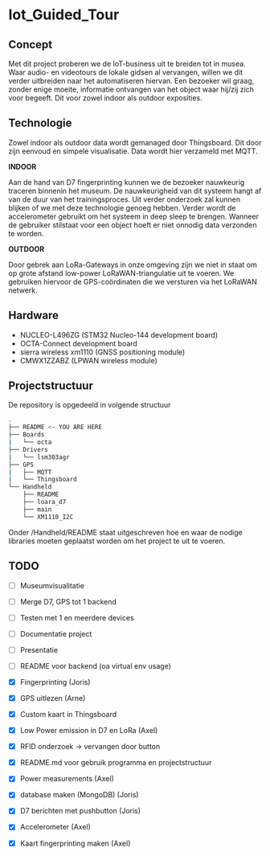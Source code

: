 # Iot_Guided_Tour
## Concept

Met dit project proberen we de IoT-business uit te breiden tot in musea. Waar audio- en videotours de lokale gidsen al vervangen, willen we dit verder uitbreiden naar het automatiseren hiervan. Een bezoeker wil graag, zonder enige moeite, informatie ontvangen van het object waar hij/zij zich voor begeeft. Dit voor zowel indoor als outdoor exposities.

## Technologie

Zowel indoor als outdoor data wordt gemanaged door Thingsboard. Dit door zijn eenvoud en simpele visualisatie. Data wordt hier verzameld met MQTT.

**INDOOR**

Aan de hand van D7 fingerprinting kunnen we de bezoeker nauwkeurig traceren binnenin het museum. De nauwkeurigheid van dit systeem hangt af van de duur van het trainingsproces. Uit verder onderzoek zal kunnen blijken of we met deze technologie genoeg hebben.
Verder wordt de accelerometer gebruikt om het systeem in deep sleep te brengen. Wanneer de gebruiker stilstaat voor een object hoeft er niet onnodig data verzonden te worden.

**OUTDOOR**

Door gebrek aan LoRa-Gateways in onze omgeving zijn we niet in staat om op grote afstand low-power LoRaWAN-triangulatie uit te voeren. We gebruiken hiervoor de GPS-coördinaten die we versturen via het LoRaWAN netwerk.

## Hardware
* NUCLEO-L496ZG (STM32 Nucleo-144 development board)
* OCTA-Connect development board
* sierra wireless xm1110 (GNSS positioning module)
* CMWX1ZZABZ (LPWAN wireless module)

## Projectstructuur

De repository is opgedeeld in volgende structuur
```bash
.
├── README <- YOU ARE HERE  
├── Boards  
|   └── octa  
├── Drivers  
|   └── lsm303agr  
├── GPS  
|   ├── MQTT  
|   └── Thingsboard  
└── Handheld  
    ├── README  
    ├── loara_d7  
    ├── main  
    └── XM1110_I2C  
```
Onder /Handheld/README staat uitgeschreven hoe en waar de nodige libraries moeten geplaatst worden om het project te uit te voeren. 

## TODO
- [ ] Museumvisualitatie
- [ ] Merge D7, GPS tot 1 backend
- [ ] Testen met 1 en meerdere devices
- [ ] Documentatie project
- [ ] Presentatie
- [ ] README voor backend (oa virtual env usage)

- [x] Fingerprinting (Joris)
- [x] GPS uitlezen (Arne)
- [x] Custom kaart in Thingsboard
- [x] Low Power emission in D7 en LoRa (Axel)
- [x] RFID onderzoek -> vervangen door button
- [x] README.md voor gebruik programma en projectstructuur
- [x] Power measurements (Axel)
- [x] database maken (MongoDB) (Joris)
- [x] D7 berichten met pushbutton (Joris)
- [x] Accelerometer (Axel)
- [x] Kaart fingerprinting maken (Axel)
